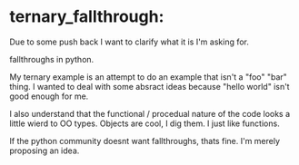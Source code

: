 # ternary_fallthrough:

Due to some push back I want to clarify what it is I'm asking for.

fallthroughs in python.

My ternary example is an attempt to do an example that isn't a "foo" "bar" thing. I wanted to deal with some absract ideas because "hello world" isn't good enough for me.

I also understand that the functional / procedual nature of the code looks a little wierd to OO types. Objects are cool, I dig them. I just like functions.

If the python community doesnt want fallthroughs, thats fine. I'm merely proposing an idea.
